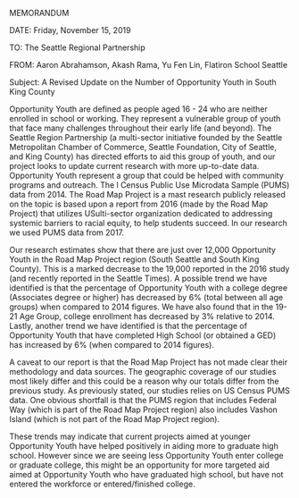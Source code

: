 ﻿MEMORANDUM


DATE: Friday, November 15, 2019 

TO: The Seattle Regional Partnership 

FROM: Aaron Abrahamson, Akash Rama, Yu Fen Lin, Flatiron School Seattle

Subject: A Revised Update on the Number of Opportunity Youth in South King County


Opportunity Youth are defined as people aged 16 - 24 who are neither enrolled in school or working. They represent a vulnerable group of youth that face many challenges throughout their early life (and beyond). The Seattle Region Partnership (a multi-sector initiative founded by the Seattle Metropolitan Chamber of Commerce, Seattle Foundation, City of Seattle, and King County) has directed efforts to aid this group of youth, and our project looks to update current research with more up-to-date data. Opportunity Youth represent a group that could be helped with community programs and outreach. The l Census Public Use Microdata Sample (PUMS) data from 2014. The Road Map Project is a mast research publicly released on the topic is based upon a report from 2016 (made by the Road Map Project) that utilizes USulti-sector organization dedicated to addressing systemic barriers to racial equity, to help students succeed. In our research we used PUMS data from 2017.


Our research estimates show that there are just over 12,000 Opportunity Youth in the Road Map Project region (South Seattle and South King County). This is a marked decrease to the 19,000 reported in the 2016 study (and recently reported in the Seattle Times). A possible trend we have identified is that the percentage of Opportunity Youth with a college degree (Associates degree or higher) has decreased by 6% (total between all age groups) when compared to 2014 figures. We have also found that in the 19-21 Age Group, college enrollment has decreased by 3% relative to 2014. Lastly, another trend we have identified is that the percentage of Opportunity Youth that have completed High School (or obtained a GED) has increased by 6% (when compared to 2014 figures). 


A caveat to our report is that the Road Map Project has not made clear their methodology and data sources. The geographic coverage of our studies most likely differ and this could be a reason why our totals differ from the previous study. As previously stated, our studies relies on US Census PUMS data. One obvious shortfall is that the PUMS region that includes Federal Way (which is part of the Road Map Project region) also includes Vashon Island (which is not part of the Road Map Project region). 


These trends may indicate that current projects aimed at younger Opportunity Youth have helped positively in aiding more to graduate high school. However since we are seeing less Opportunity Youth enter college or graduate college, this might be an opportunity for more targeted aid aimed at Opportunity Youth who have graduated high school, but have not entered the workforce or entered/finished college.
